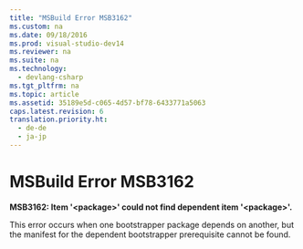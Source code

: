 ```yaml
---
title: "MSBuild Error MSB3162"
ms.custom: na
ms.date: 09/18/2016
ms.prod: visual-studio-dev14
ms.reviewer: na
ms.suite: na
ms.technology: 
  - devlang-csharp
ms.tgt_pltfrm: na
ms.topic: article
ms.assetid: 35189e5d-c065-4d57-bf78-6433771a5063
caps.latest.revision: 6
translation.priority.ht: 
  - de-de
  - ja-jp
---
```

# MSBuild Error MSB3162
**MSB3162: Item '<package\>' could not find dependent item '<package\>'.**  
  
 This error occurs when one bootstrapper package depends on another, but the manifest for the dependent bootstrapper prerequisite cannot be found.